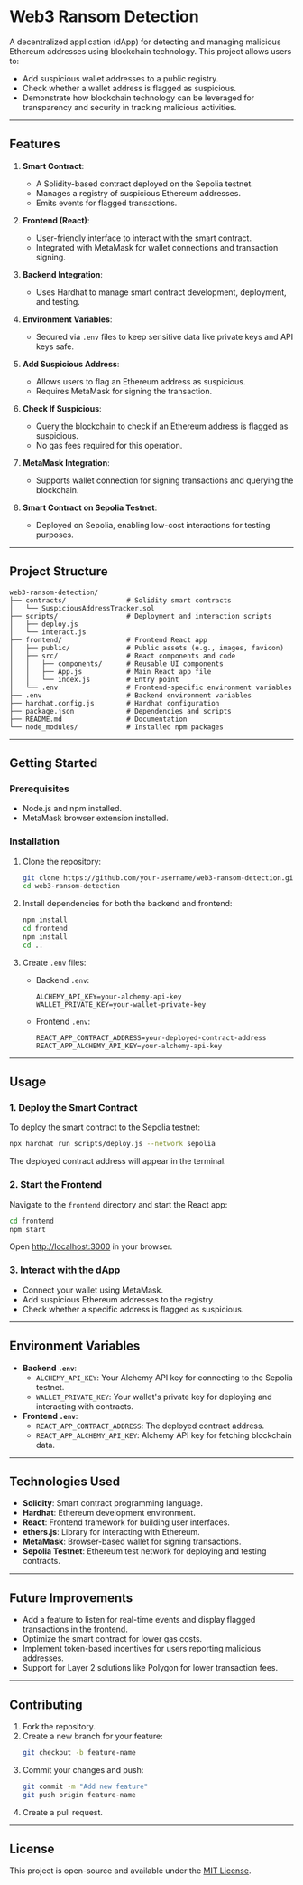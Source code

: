 
# Web3 Ransom Detection

A decentralized application (dApp) for detecting and managing malicious Ethereum addresses using blockchain technology. This project allows users to:
- Add suspicious wallet addresses to a public registry.
- Check whether a wallet address is flagged as suspicious.
- Demonstrate how blockchain technology can be leveraged for transparency and security in tracking malicious activities.

---

## Features
1. **Smart Contract**: 
   - A Solidity-based contract deployed on the Sepolia testnet.
   - Manages a registry of suspicious Ethereum addresses.
   - Emits events for flagged transactions.

2. **Frontend (React)**:
   - User-friendly interface to interact with the smart contract.
   - Integrated with MetaMask for wallet connections and transaction signing.

3. **Backend Integration**:
   - Uses Hardhat to manage smart contract development, deployment, and testing.

4. **Environment Variables**:
   - Secured via `.env` files to keep sensitive data like private keys and API keys safe.

5. **Add Suspicious Address**:
   - Allows users to flag an Ethereum address as suspicious.
   - Requires MetaMask for signing the transaction.

6. **Check If Suspicious**:
   - Query the blockchain to check if an Ethereum address is flagged as suspicious.
   - No gas fees required for this operation.

7. **MetaMask Integration**:
   - Supports wallet connection for signing transactions and querying the blockchain.

8. **Smart Contract on Sepolia Testnet**:
   - Deployed on Sepolia, enabling low-cost interactions for testing purposes.

---

## Project Structure
```
web3-ransom-detection/
├── contracts/               # Solidity smart contracts
│   └── SuspiciousAddressTracker.sol
├── scripts/                 # Deployment and interaction scripts
│   ├── deploy.js
│   └── interact.js
├── frontend/                # Frontend React app
│   ├── public/              # Public assets (e.g., images, favicon)
│   ├── src/                 # React components and code
│   │   ├── components/      # Reusable UI components
│   │   ├── App.js           # Main React app file
│   │   └── index.js         # Entry point
│   └── .env                 # Frontend-specific environment variables
├── .env                     # Backend environment variables
├── hardhat.config.js        # Hardhat configuration
├── package.json             # Dependencies and scripts
├── README.md                # Documentation
└── node_modules/            # Installed npm packages
```

---

## Getting Started

### Prerequisites
- Node.js and npm installed.
- MetaMask browser extension installed.

### Installation
1. Clone the repository:
   ```bash
   git clone https://github.com/your-username/web3-ransom-detection.git
   cd web3-ransom-detection
   ```

2. Install dependencies for both the backend and frontend:
   ```bash
   npm install
   cd frontend
   npm install
   cd ..
   ```

3. Create `.env` files:
   - Backend `.env`:
     ```plaintext
     ALCHEMY_API_KEY=your-alchemy-api-key
     WALLET_PRIVATE_KEY=your-wallet-private-key
     ```
   - Frontend `.env`:
     ```plaintext
     REACT_APP_CONTRACT_ADDRESS=your-deployed-contract-address
     REACT_APP_ALCHEMY_API_KEY=your-alchemy-api-key
     ```

---

## Usage

### 1. Deploy the Smart Contract
To deploy the smart contract to the Sepolia testnet:
```bash
npx hardhat run scripts/deploy.js --network sepolia
```
The deployed contract address will appear in the terminal.

### 2. Start the Frontend
Navigate to the `frontend` directory and start the React app:
```bash
cd frontend
npm start
```
Open [http://localhost:3000](http://localhost:3000) in your browser.

### 3. Interact with the dApp
- Connect your wallet using MetaMask.
- Add suspicious Ethereum addresses to the registry.
- Check whether a specific address is flagged as suspicious.

---

## Environment Variables
- **Backend `.env`**:
  - `ALCHEMY_API_KEY`: Your Alchemy API key for connecting to the Sepolia testnet.
  - `WALLET_PRIVATE_KEY`: Your wallet's private key for deploying and interacting with contracts.
- **Frontend `.env`**:
  - `REACT_APP_CONTRACT_ADDRESS`: The deployed contract address.
  - `REACT_APP_ALCHEMY_API_KEY`: Alchemy API key for fetching blockchain data.

---

## Technologies Used
- **Solidity**: Smart contract programming language.
- **Hardhat**: Ethereum development environment.
- **React**: Frontend framework for building user interfaces.
- **ethers.js**: Library for interacting with Ethereum.
- **MetaMask**: Browser-based wallet for signing transactions.
- **Sepolia Testnet**: Ethereum test network for deploying and testing contracts.

---

## Future Improvements
- Add a feature to listen for real-time events and display flagged transactions in the frontend.
- Optimize the smart contract for lower gas costs.
- Implement token-based incentives for users reporting malicious addresses.
- Support for Layer 2 solutions like Polygon for lower transaction fees.

---

## Contributing
1. Fork the repository.
2. Create a new branch for your feature:
   ```bash
   git checkout -b feature-name
   ```
3. Commit your changes and push:
   ```bash
   git commit -m "Add new feature"
   git push origin feature-name
   ```
4. Create a pull request.

---

## License
This project is open-source and available under the [MIT License](LICENSE).
